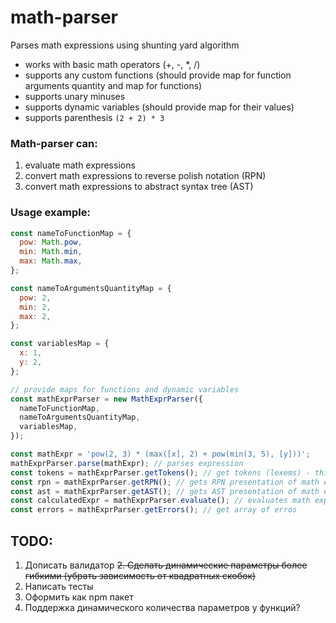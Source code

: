 # math-parser

Parses math expressions using shunting yard algorithm

- works with basic math operators (+, -, \*, /)
- supports any custom functions (should provide map for function arguments quantity and map for functions)
- supports unary minuses
- supports dynamic variables (should provide map for their values)
- supports parenthesis `(2 + 2) * 3`

### Math-parser can:

1. evaluate math expressions
2. convert math expressions to reverse polish notation (RPN)
3. convert math expressions to abstract syntax tree (AST)

### Usage example:

```javascript
const nameToFunctionMap = {
  pow: Math.pow,
  min: Math.min,
  max: Math.max,
};

const nameToArgumentsQuantityMap = {
  pow: 2,
  min: 2,
  max: 2,
};

const variablesMap = {
  x: 1,
  y: 2,
};

// provide maps for functions and dynamic variables
const mathExprParser = new MathExprParser({
  nameToFunctionMap,
  nameToArgumentsQuantityMap,
  variablesMap,
});

const mathExpr = 'pow(2, 3) * (max([x], 2) + pow(min(3, 5), [y]))';
mathExprParser.parse(mathExpr); // parses expression
const tokens = mathExprParser.getTokens(); // get tokens (lexems) - this can be used for debugging purposes
const rpn = mathExprParser.getRPN(); // gets RPN presentation of math expression: 2 3 pow x 2 max 3 5 min y pow + *
const ast = mathExprParser.getAST(); // gets AST presentation of math expression
const calculatedExpr = mathExprParser.evaluate(); // evaluates math expression
const errors = mathExprParser.getErrors(); // get array of erros
```

## TODO:

1. Дописать валидатор
   ~~2. Сделать динамические параметры более гибкими (убрать зависимость от квадратных скобок)~~
2. Написать тесты
3. Оформить как npm пакет
4. Поддержка динамического количества параметров у функций?
